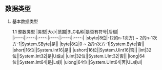 ## 数据类型

1. 基本数据类型
    
    1.1 整数类型
    |类型|大小|范围|BLC名称|是否有符号|后缀|    
    |:----:|:----:|:----:|:----:|:----:|:----:|
    |sbyte|8位|-(2的n-1次方) ~ 2的n-1次方-1|System.SByte|是||
    |byte|8位|0 ~ 2的n次方-1|System.Byte|否||
    |short|16位||System.Int16|是||
    |ushort|16位||System.UInt16|否||
    |int|32位||System.Int32|是|U或u|
    |uint|32位||System.UInt32|否||
    |long|64位||System.Int64|是|L或l|
    |ulong|64位||System.UInt64|否|UL或ul|



